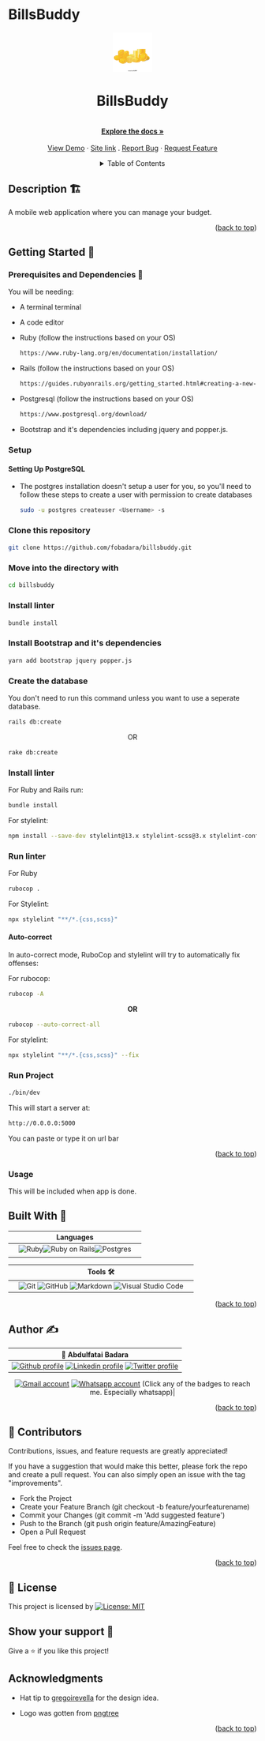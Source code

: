 # BillsBuddy

<div id="top"></div>
<!-- PROJECT LOGO -->
<div align="center">
  <a href="https://github.com/fobadara/billsbuddy">
    <img src="./app/assets/images/coin-logo.png" alt="Logo" width="80" height="80">
  </a>

  <h1 align="center">BillsBuddy</h1>

  <p align="center">
    <br />
    <a href="https://github.com/fobadara/billsbuddy#readme"><strong>Explore the docs »</strong></a>
    <br /> 
    <br />
    <a href="https://drive.google.com/file/d/1cb_558Y_uxh1vsqGh0YQumVN5pZKZgLZ/view?usp=sharing">View Demo</a>
    ·
    <a href="https://billsbuddy.herokuapp.com/">Site link</a>
    .
    <a href="https://github.com/fobadara/billsbuddy/issues">Report Bug</a>
    ·
    <a href="https://github.com/fobadara/billsbuddy/issues">Request Feature</a>
  </p>
</div>

<!-- TABLE OF CONTENTS -->
<details>
<summary align="center">Table of Contents</summary>

- [BillsBuddy](#billsbuddy)
  - [Description 🏗️](#description-️)
  - [Getting Started 🏁](#getting-started-)
    - [Prerequisites and Dependencies 📜](#prerequisites-and-dependencies-)
    - [Setup](#setup)
      - [Setting Up PostgreSQL](#setting-up-postgresql)
    - [Clone this repository](#clone-this-repository)
    - [Move into the directory with](#move-into-the-directory-with)
    - [Install linter](#install-linter)
    - [Install Bootstrap and it's dependencies](#install-bootstrap-and-its-dependencies)
    - [Create the database](#create-the-database)
    - [Install linter](#install-linter-1)
    - [Run linter](#run-linter)
      - [Auto-correct](#auto-correct)
    - [Run Project](#run-project)
    - [Usage](#usage)
  - [Built With 🔨](#built-with-)
  - [Author ✍️](#author-️)
  - [🤝 Contributors](#-contributors)
  - [📝 License](#-license)
  - [Show your support 💪](#show-your-support-)
  - [Acknowledgments](#acknowledgments)
</details>

## Description 🏗️
A mobile web application where you can manage your budget.

<p align="right">(<a href="#top">back to top</a>)</p>

## Getting Started 🏁

### Prerequisites and Dependencies 📜

You will be needing:

- A terminal terminal
- A code editor
- Ruby (follow the instructions based on your OS)
  ```bash
  https://www.ruby-lang.org/en/documentation/installation/
  ```
- Rails (follow the instructions based on your OS)
    ```bash
    https://guides.rubyonrails.org/getting_started.html#creating-a-new-rails-project-installing-rails
    ```

- Postgresql (follow the instructions based on your OS)
  ```bash
  https://www.postgresql.org/download/
  ```
- Bootstrap and it's dependencies including jquery and popper.js.


### Setup

#### Setting Up PostgreSQL

- The postgres installation doesn't setup a user for you, so you'll need to follow these steps to create a user with permission to create databases

  ```bash
  sudo -u postgres createuser <Username> -s
  ```

### Clone this repository

```bash
git clone https://github.com/fobadara/billsbuddy.git
```
### Move into the directory with

  ```bash
  cd billsbuddy
  ```

### Install linter

  ```bash
  bundle install
  ```
### Install Bootstrap and it's dependencies

```bash
yarn add bootstrap jquery popper.js
```

### Create the database
You don't need to run this command unless you want to use a seperate database.

```bash
rails db:create
```
<div align="center">OR</div>

```bash
rake db:create
```

### Install linter

For Ruby and Rails run:
  ```bash
  bundle install
  ```

For stylelint:

  ```bash
  npm install --save-dev stylelint@13.x stylelint-scss@3.x stylelint-config-standard@21.x stylelint-csstree-validator@1.x
  ```

### Run linter
For Ruby
```bash
rubocop .
```
For Stylelint:
```bash
npx stylelint "**/*.{css,scss}"
```

#### Auto-correct

In auto-correct mode, RuboCop and stylelint will try to automatically fix offenses:

For rubocop:
```bash
rubocop -A
```
 **<div align=center>OR</div>**

```bash
rubocop --auto-correct-all
```

For stylelint:

```bash
npx stylelint "**/*.{css,scss}" --fix
```
### Run Project
```bash
./bin/dev 
```
This will start a server at:
```bash
http://0.0.0.0:5000
```
You can paste or type it on url bar

<p align="right">(<a href="#top">back to top</a>)</p>

<!-- USAGE EXAMPLES -->
### Usage
This will be included when app is done.

## Built With 🔨
<div align="center">

|| Languages ||
|-|-------------|-|
||![Ruby](https://img.shields.io/badge/-Ruby-000000?style=flat&logo=ruby&logoColor=red)![Ruby on Rails](https://img.shields.io/badge/-Ruby_on_Rails-000000?style=flat&logo=ruby-on-rails&logoColor=blue)![Postgres](https://img.shields.io/badge/postgres-%23316192.svg?style=for-the-badge&logo=postgresql&logoColor=white)
||

</div>

<div align="center">

||Tools 🛠️||
|-|-------------|-|
||![Git](https://img.shields.io/badge/git-%23F05033.svg?style=for-the-badge&logo=git&logoColor=white)  ![GitHub](https://img.shields.io/badge/github-%23121011.svg?style=for-the-badge&logo=github&logoColor=white)   ![Markdown](https://img.shields.io/badge/markdown-%23000000.svg?style=for-the-badge&logo=markdown&logoColor=white)  ![Visual Studio Code](https://img.shields.io/badge/Visual%20Studio%20Code-0078d7.svg?style=for-the-badge&logo=visual-studio-code&logoColor=white)||
<p align="right">(<a href="#top">back to top</a>)</p>
</div>

## Author ✍️
<div align="center">

| 👤 Abdulfatai Badara  |
|---|
|<a target="_blank" href="https://github.com/fobadara"><img src="https://img.shields.io/badge/github-%23121011.svg?style=for-the-badge&logo=github&logoColor=white" alt="Github profile"></a>  <a target="_blank" href="https://www.linkedin.com/in/fob90s"><img src="https://img.shields.io/badge/-LinkedIn-0077b5?style=for-the-badge&logo=LinkedIn&logoColor=white" alt="Linkedin profile"></a> <a target="_blank" href="https://twitter.com/fob90s"><img src="https://img.shields.io/badge/-Twitter-1DA1F2?style=for-the-badge&logo=Twitter&logoColor=white" alt="Twitter profile"></a>  
<a target="_blank" href="mailto:fob90s@gmail.com"><img src="https://img.shields.io/badge/-Gmail-D14836?style=for-the-badge&logo=Gmail&logoColor=white" alt="Gmail account"></a> <a target="_blank" href="https://wa.me/+2349066478370"> <img src="https://img.shields.io/badge/WhatsApp-25D366?style=for-the-badge&logo=whatsapp&logoColor=white" alt="Whatsapp account"></a> 
(Click any of the badges to reach me. Especially whatsapp)|
</div>

<p align="right">(<a href="#top">back to top</a>)</p>


## 🤝 Contributors

Contributions, issues, and feature requests are greatly appreciated!

If you have a suggestion that would make this better, please fork the repo and create a pull request. You can also simply open an issue with the tag "improvements".

- Fork the Project
- Create your Feature Branch (git checkout -b feature/yourfeaturename)
- Commit your Changes (git commit -m 'Add suggested feature')
- Push to the Branch (git push origin feature/AmazingFeature)
- Open a Pull Request

Feel free to check the [issues page](https://github.com/fobadara/billsbuddy/issues).

<p align="right">(<a href="#top">back to top</a>)</p>

## 📝 License

This project is licensed by [![License: MIT](https://img.shields.io/badge/License-MIT-yellow.svg)](LICENSE)

## Show your support 💪
Give a ⭐️ if you like this project!

## Acknowledgments

- Hat tip to [gregoirevella](https://www.behance.net/gregoirevella) for the design idea.

- Logo was gotten from <a href='https://pngtree.com/so/vector'>pngtree</a>

<p align="right">(<a href="#top">back to top</a>)</p>